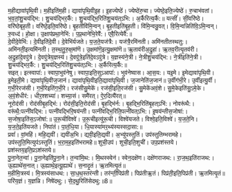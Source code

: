 

  
म॒हीद्यावा॑पृथि॒वी। म॒हीइति॑म॒ही। द्यावा॑पृथि॒वीइ॒ह। इ॒हज्येष्ठे॑। ज्येष्ठे॑रु॒चा। ज्येष्ठे॒इति॒ज्येष्ठे॑। रु॒चाभ॑वतां। भ॒व॒तां॒शु॒चय॑द्भि:। शु॒चय॑द्भिर॒र्कै:। शु॒चय॑द्भि॒रिति॑शु॒चय॑त्ऽभि:। अ॒र्कैरित्य॒र्कै:॥ यत्सीं॑। सीं॒वरि॑ष्ठे। वरि॑ष्ठेबृह॒ती। वरि॑ष्ठे॒इति॒वरि॑ष्ठे। बृ॒हतीवि॑मि॒न्वन्। बृ॒ह॒तीइति॑बृ॒ह॒ती। वि॑मि॒न्वन्रु॒वत्। वि॒मि॒न्वन्निति॑वि॒ऽमि॒न्वन्। रु॒वध्द॑। हो॒क्षा। उ॒क्षाप॑प्रथा॒नेभि॑:। प॒प्र॒थानेभि॒रेवै॑:। एवै॒रित्येवै॑:॥  
दे॒वीदे॒वेभि॑:। दे॒वीइति॑दे॒वी। दे॒वेभि॑र्यजते। य॒ज॒ते॒यज॑त्रै:। यज॑त्रै॒रमि॑नती। अमि॑नतीतस्थतु:। अमि॑नती॒इत्यमि॑नती। त॒स्थ॒तु॒रु॒क्ष॒मा॑णॆ। उ॒क्षमा॑णॆ॒इत्यु॒क्षमा॑णॆ॥ ऋ॒ताव॑रीअ॒द्रुहा॑। ऋ॒तव॒रीत्यृ॒तव॑री। अ॒द्रुहा॑दे॒वपु॑त्रे। दे॒वपु॑त्रेय॒ज्ञस्य॑। दे॒वपु॑त्रे॒इति॑दे॒वऽपु॑त्रे। य॒ज्ञस्य॑ने॒त्री। ने॒त्रीशु॒चय॑द्भि:। ने॒त्रीइति॑ने॒त्री। शु॒चय॑द्भिर॒र्कै:। शु॒चय॑द्भि॒रिति॑शु॒चय॑त्ऽभि:। अ॒र्कैरित्य॒र्कै:॥  
सइत्। इत्स्वापा॑:। स्वापा॒भुव॑नेषु। स्वापा॒इति॒सुऽआपा॑:। भुव॑नेष्वास। आ॒स॒य:। यइ॒मे। इ॒मेद्यावा॑पृथि॒वी। इ॒मेइती॒मे। द्यावा॑पृथि॒वीज॒जान॑। द्यावा॑पृथि॒वीइति॒द्यावा॑पृथि॒वी। ज॒जानेति॑ज॒जान॑॥ उ॒र्वीग॑भी॒रे। उ॒र्वीइत्यु॒र्वी। ग॒भी॒रेरज॑सी। ग॒भी॒रेइति॑ग॒भी॒रे। रज॑सीसु॒मेके॑। रज॑सी॒इति॒रज॑सी। सु॒मेके॑अवं॒शे। सु॒मे॒केइति॑सु॒ऽमे॒के। अ॒वं॒शेधीर॑:। धीर॒श्शच्या॑। शच्या॒सं। समै॑रत्। ऐ॒र॒दित्यै॑रत्॥  
नूरोद॑सी। रोद॑सीबृ॒हद्भि॑:। रोद॑सी॒इति॒रोद॑सी। बृ॒हद्भि॑र्न:। बृ॒हद्भि॒रिति॑बृ॒हत्ऽभि॑:। नोवरू॑थै:। वरू॑थै॒:पत्नी॑वद्भि:। पत्नी॑वद्भिरि॒षय॑न्ती। पत्नी॑वद्भि॒रिति॒पत्नी॑वत्ऽभि:। इ॒षय॑न्तीस॒जोषा॑:। स॒जोषा॒इति॑स॒ऽजोषा॑:॥ उ॒रू॒चीविश्वे॑। उ॒रू॒चीइत्यु॑रू॒ची। विश्वे॑यजते। विश्वे॒इति॒विश्वे॑। य॒ज॒ते॒नि। य॒ज॒ते॒इति॑यजते। निपा॑तं। पा॒तं॒धि॒या। धि॒यास्या॑मर॒थ्य॑स्यस्सदा॒सा:॥  
प्रवां॑। वां॒महि॑। महि॒द्यवी॑। द्यवी॑अ॒भि। द्यवी॒इति॒द्यवी॑। अ॒भ्यु॑पस्तुतिं। उप॑स्तुतिम्भरामहे। उप॑स्तुति॒मित्युप॑ऽस्तुतिं। भ॒रा॒म॒ह॒इति॑भरामहे॥ शुची॒उप॑। शुची॒इति॒शुची॑। उप॒प्रश॑स्तये। प्रश॑स्तय॒इति॒प्रऽश॑स्तये॥  
पु॒ना॒नेत॒न्वा॑। पु॒ना॒नेइति॑पु॒ना॒ने। त॒न्वा॑मि॒थ:। मि॒थस्स्वेन॑। स्वेन॒दक्षे॑ण। दक्षे॑णराजथ:। रा॒ज॒थ॒इति॑राजथ:। ऊ॒ह्याथे॑स॒नात्। ऊ॒ह्याथे॒इत्यू॒ह्याथे॑। स॒नादृ॒तं। ऋ॒तमित्यृ॒तं॥  
म॒हीमि॒त्रस्य॑। मि॒त्रस्य॑साधथ:। सा॒ध॒थ॒स्तर॑न्ती। तर॑न्ती॒पिप्र॑ती। पिप्र॑तीऋ॒तं। पिप्र॑ती॒इति॒पिप्र॑ती। ऋ॒तमित्यृ॒तं॥ परि॑य॒ज्ञं। य॒ज्ञन्नि। निषे॑दथु:। से॒द॒थु॒रिति॑सेदथु:॥8॥  
